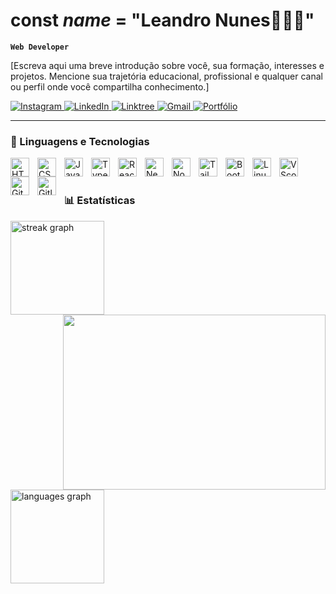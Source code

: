 # const ***name*** = "Leandro Nunes👩🏻‍💻"

**`Web Developer`**

[Escreva aqui uma breve introdução sobre você, sua formação, interesses e projetos. Mencione sua trajetória educacional, profissional e qualquer canal ou perfil onde você compartilha conhecimento.]

<p align="left">
    <a href="https://www.instagram.com/[seu-usuario-instagram]/">
        <img
            alt="Instagram"
            title="Me siga no Instagram"
            src="https://img.shields.io/badge/Instagram-%23E4405F.svg?style=for-the-badge&logo=Instagram&logoColor=white"
        />
    </a>
    <a href="https://www.linkedin.com/in/[seu-usuario-linkedin]/">
        <img
            alt="LinkedIn"
            title="Conecte-se comigo no LinkedIn"
            src="https://img.shields.io/badge/linkedin-%230077B5.svg?style=for-the-badge&logo=linkedin&logoColor=white"
        />
    </a>
    <a href="https://linktr.ee/[seu-usuario-linktree]">
        <img
            alt="Linktree"
            title="Acesse meu Linktree"
            src="https://img.shields.io/badge/linktree-39E09B?style=for-the-badge&logo=linktree&logoColor=white"
        />
    </a>
    <a href="https://[seu-portfolio].com">
        <img
            alt="Gmail"
            title="Contate-me no Gmail"
            src="https://img.shields.io/badge/Gmail-D14836?style=for-the-badge&logo=gmail&logoColor=white"
        />
    </a>
    <a href="https://[seu-portfolio].com">
        <img
            alt="Portfólio"
            title="Visite meu portfólio"
            src="https://img.shields.io/badge/Portfolio-255E63?style=for-the-badge&logo=About.me&logoColor=white"
        />
    </a>
</p>

---

### 🤖 Linguagens e Tecnologias

<img
    align="left"
    alt="HTML"
    title="HTML"
    width="30px"
    style="padding-right: 10px;"
    src="https://cdn.jsdelivr.net/gh/devicons/devicon@latest/icons/html5/html5-original.svg"
/>
<img
    align="left"
    alt="CSS"
    title="CSS"
    width="30px"
    style="padding-right: 10px;"
    src="https://cdn.jsdelivr.net/gh/devicons/devicon@latest/icons/css3/css3-original.svg"
/>
<img
    align="left"
    alt="JavaScript"
    title="JavaScript"
    width="30px"
    style="padding-right: 10px;"
    src="https://cdn.jsdelivr.net/gh/devicons/devicon@latest/icons/javascript/javascript-original.svg"
/>
<img
    align="left"
    alt="TypeScript"
    title="TypeScript"
    width="30px"
    style="padding-right: 10px;"
    src="https://cdn.jsdelivr.net/gh/devicons/devicon@latest/icons/typescript/typescript-original.svg"
/>
<img
    align="left"
    alt="React"
    title="React"
    width="30px"
    style="padding-right: 10px;"
    src="https://cdn.jsdelivr.net/gh/devicons/devicon@latest/icons/react/react-original.svg"
/>
<img
    align="left"
    alt="Next.js"
    title="Next.js"
    width="30px"
    style="padding-right: 10px;"
    src="https://cdn.jsdelivr.net/gh/devicons/devicon@latest/icons/nextjs/nextjs-original.svg"
/>
<img
    align="left"
    alt="Node.js"
    title="Node.js"
    width="30px"
    style="padding-right: 10px;"
    src="https://cdn.jsdelivr.net/gh/devicons/devicon@latest/icons/nodejs/nodejs-original.svg"
/>
<img
    align="left"
    alt="Tailwind"
    title="Tailwind"
    width="30px"
    style="padding-right: 10px;"
    src="https://cdn.jsdelivr.net/gh/devicons/devicon@latest/icons/tailwindcss/tailwindcss-original.svg"
/>
<img
    align="left"
    alt="Bootstrap"
    title="Bootstrap"
    width="30px"
    style="padding-right: 10px;"
    src="https://cdn.jsdelivr.net/gh/devicons/devicon@latest/icons/bootstrap/bootstrap-original.svg"
/>
<img
    align="left"
    alt="Linux"
    title="Linux"
    width="30px"
    style="padding-right: 10px;"
    src="https://cdn.jsdelivr.net/gh/devicons/devicon@latest/icons/linux/linux-original.svg"
/>
<img
    align="left"
    alt="VScode"
    title="VScode"
    width="30px"
    style="padding-right: 10px;"
    src="https://cdn.jsdelivr.net/gh/devicons/devicon@latest/icons/vscode/vscode-original.svg"
/>
<img
    align="left"
    alt="Git"
    title="Git"
    width="30px"
    style="padding-right: 10px;"
    src="https://cdn.jsdelivr.net/gh/devicons/devicon@latest/icons/git/git-original.svg"
/>
<img
    align="left"
    alt="Gitlab"
    title="Gitlab"
    width="30px"
    style="padding-right: 10px;"
    src="https://cdn.jsdelivr.net/gh/devicons/devicon@latest/icons/gitlab/gitlab-original.svg"
/>

<br/>
<br/>

### 📊 Estatísticas

<p>
<div align="left">
  <img src="https://streak-stats.demolab.com?user=devleandronunes&locale=en&mode=weekly&theme=dark&hide_border=true&border_radius=5&order=3" height="150" alt="streak graph"  />
  <img  align=right height="280" src="https://media0.giphy.com/media/v1.Y2lkPTc5MGI3NjExbTU3ZzJiamJkZDY0cWZoOGsxOXl6NHZzdG5vd2lhOXN4d28zZGljZiZlcD12MV9pbnRlcm5hbF9naWZfYnlfaWQmY3Q9Zw/KBDzqHidthiHbeus6B/giphy.gif" width="420px"/>
</div>
<div align="left">
  <img src="https://github-readme-stats.vercel.app/api/top-langs?username=devleandronunes&locale=en&hide_title=false&layout=compact&card_width=320&langs_count=5&theme=dark&hide_border=true&order=2" height="150" alt="languages graph"  />
</div>
</p>
